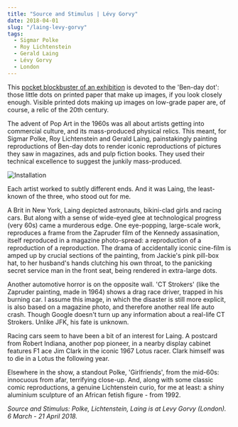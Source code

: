```yaml
---
title: "Source and Stimulus | Lévy Gorvy"
date: 2018-04-01
slug: "/laing-levy-gorvy"
tags:
  - Sigmar Polke
  - Roy Lichtenstein
  - Gerald Laing
  - Lévy Gorvy
  - London 
---
```


This [pocket blockbuster of an exhibition](https://www.levygorvy.com/exhibitions/source-and-stimulus-polke-lichtenstein-laing/) is devoted to the 'Ben-day dot': those little dots on printed paper that make up images, if you look closely enough. Visible printed dots making up images on low-grade paper are, of course, a relic of the 20th century.

The advent of Pop Art in the 1960s was all about artists getting into commercial culture, and its mass-produced physical relics. This meant, for Sigmar Polke, Roy Lichtenstein and Gerald Laing, painstakingly painting reproductions of Ben-day dots to render iconic reproductions of pictures they saw in magazines, ads and pulp fiction books. They used their technical excellence to suggest the junkily mass-produced.

![Installation](/laing-levy-gorvy.jpg)

Each artist worked to subtly different ends. And it was Laing, the least-known of the three, who stood out for me.

A Brit in New York, Laing depicted astronauts, bikini-clad girls and racing cars. But along with a sense of wide-eyed glee at technological progress (very 60s) came a murderous edge. One eye-popping, large-scale work, reproduces a frame from the Zapruder film of the Kennedy assasination, itself reproduced in a magazine photo-spread: a reproduction of a reproduction of a reproduction. The drama of accidentally iconic cine-film is amped up by crucial sections of the painting, from Jackie's pink pill-box hat, to her husband's hands clutching his own throat, to the panicking secret service man in the front seat, being rendered in extra-large dots.

Another automotive horror is on the opposite wall. 'CT Strokers' (like the Zapruder painting, made in 1964) shows a drag race driver, trapped in his burning car. I assume this image, in which the disaster is still more explicit, is also based on a magazine photo, and therefore another real life auto crash. Though Google doesn't turn up any information about a real-life CT Strokers. Unlike JFK, his fate is unknown.

Racing cars seem to have been a bit of an interest for Laing. A postcard from Robert Indiana, another pop pioneer, in a nearby display cabinet features F1 ace Jim Clark in the iconic 1967 Lotus racer. Clark himself was to die in a Lotus the following year.

Elsewhere in the show, a standout Polke, 'Girlfriends', from the mid-60s: innocuous from afar, terrifying close-up. And, along with some classic comic reproductions, a genuine Lichtenstein curio, for me at least: a shiny aluminium sculpture of an African fetish figure - from 1992.

*Source and Stimulus: Polke, Lichtenstein, Laing is at Levy Gorvy (London). 6 March - 21 April 2018.*
